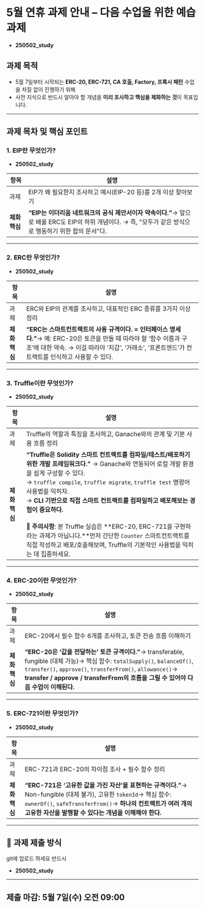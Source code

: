 # 5월 연휴 과제 안내 – 다음 수업을 위한 예습 과제

- **250502_study**

## 과제 목적

- 5월 7일부터 시작되는 **ERC-20, ERC-721, CA 호출, Factory, 프록시 패턴** 수업을 차질 없이 진행하기 위해
- 사전 지식으로 반드시 알아야 할 개념을 **미리 조사하고 핵심을 체화하는 것**이 목표입니다.

---

## 과제 목차 및 핵심 포인트

### 1. EIP란 무엇인가?

- **250502_study**

| 항목          | 설명                                                                                                                                                      |
| ------------- | --------------------------------------------------------------------------------------------------------------------------------------------------------- |
| 과제          | EIP가 왜 필요한지 조사하고 예시(EIP-20 등)를 2개 이상 찾아보기                                                                                            |
| **체화 핵심** | **“EIP는 이더리움 네트워크의 공식 제안서이자 약속이다.”**→ 앞으로 배울 ERC도 EIP의 하위 개념이다. → 즉, "모두가 같은 방식으로 행동하기 위한 합의 문서"다. |

---

### 2. ERC란 무엇인가?

- **250502_study**

| 항목          | 설명                                                                                                                                                                                                                       |
| ------------- | -------------------------------------------------------------------------------------------------------------------------------------------------------------------------------------------------------------------------- |
| 과제          | ERC와 EIP의 관계를 조사하고, 대표적인 ERC 종류를 3가지 이상 정리                                                                                                                                                           |
| **체화 핵심** | **“ERC는 스마트컨트랙트의 사용 규격이다. = 인터페이스 명세다.”**→ 예: ERC-20은 토큰을 만들 때 따라야 할 ‘함수 이름과 구조’에 대한 약속. → 이걸 따라야 ‘지갑’, ‘거래소’, ‘프론트엔드’가 컨트랙트를 인식하고 사용할 수 있다. |

---

### 3. Truffle이란 무엇인가?

- **250502_study**

| 항목          | 설명                                                                                                                                                                                                                                                                                                                                                                                                                                                                                                                                          |
| ------------- | --------------------------------------------------------------------------------------------------------------------------------------------------------------------------------------------------------------------------------------------------------------------------------------------------------------------------------------------------------------------------------------------------------------------------------------------------------------------------------------------------------------------------------------------- |
| 과제          | Truffle의 역할과 특징을 조사하고, Ganache와의 관계 및 기본 사용 흐름 정리                                                                                                                                                                                                                                                                                                                                                                                                                                                                     |
| **체화 핵심** | **“Truffle은 Solidity 스마트 컨트랙트를 컴파일/테스트/배포하기 위한 개발 프레임워크다.”** → Ganache와 연동되어 로컬 개발 환경을 쉽게 구성할 수 있다.<br>→ `truffle compile`, `truffle migrate`, `truffle test` 명령어 사용법을 익히자.<br>→ **CLI 기반으로 직접 스마트 컨트랙트를 컴파일하고 배포해보는 경험이 중요하다.**<br><br>🔺 **주의사항**: 본 Truffle 실습은 **ERC-20, ERC-721을 구현하라는 과제가 아닙니다.**먼저 간단한 `Counter` 스마트컨트랙트를 직접 작성하고 배포/호출해보며, Truffle의 기본적인 사용법을 익히는 데 집중하세요. |

---

### 4. ERC-20이란 무엇인가?

- **250502_study**

| 항목          | 설명                                                                                                                                                                                                                                                                          |
| ------------- | ----------------------------------------------------------------------------------------------------------------------------------------------------------------------------------------------------------------------------------------------------------------------------- |
| 과제          | ERC-20에서 필수 함수 6개를 조사하고, 토큰 전송 흐름 이해하기                                                                                                                                                                                                                  |
| **체화 핵심** | **“ERC-20은 ‘값을 전달하는’ 토큰 규격이다.”**→ transferable, fungible (대체 가능)→ 핵심 함수: `totalSupply()`, `balanceOf()`, `transfer()`, `approve()`, `transferFrom()`, `allowance()`→ **transfer / approve / transferFrom의 흐름을 그릴 수 있어야 다음 수업이 이해된다.** |

---

### 5. ERC-721이란 무엇인가?

- **250502_study**

| 항목          | 설명                                                                                                                                                                                                                                         |
| ------------- | -------------------------------------------------------------------------------------------------------------------------------------------------------------------------------------------------------------------------------------------- |
| 과제          | ERC-721과 ERC-20의 차이점 조사 + 필수 함수 정리                                                                                                                                                                                              |
| **체화 핵심** | **“ERC-721은 ‘고유한 값을 가진 자산’을 표현하는 규격이다.”**→ Non-fungible (대체 불가), 고유한 `tokenId`→ 핵심 함수: `ownerOf()`, `safeTransferFrom()`→ **하나의 컨트랙트가 여러 개의 고유한 자산을 발행할 수 있다는 개념을 이해해야 한다.** |

---

## 📌 과제 제출 방식

git에 업로드 하세요 반드시

- **250502_study**

---

## 제출 마감: 5월 7일(수) 오전 09:00